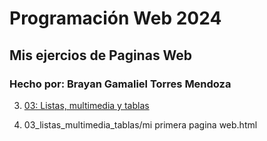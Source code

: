 # Programación Web 2024
## Mis ejercios de Paginas Web
### Hecho por: Brayan Gamaliel Torres Mendoza

3.  [03: Listas, multimedia y tablas](/03_listas_multimedia_tablas/mi%20primera%20pagina%20web.html)

4.  03_listas_multimedia_tablas/mi primera pagina web.html

